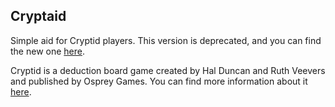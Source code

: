 ## Cryptaid

Simple aid for Cryptid players. This version is deprecated, and you can find the new one [here](https://github.com/mdaffonso/cryptaid-vue).

Cryptid is a deduction board game created by Hal Duncan and Ruth Veevers and published by Osprey Games. You can find more information about it [here](https://boardgamegeek.com/boardgame/246784/cryptid).
